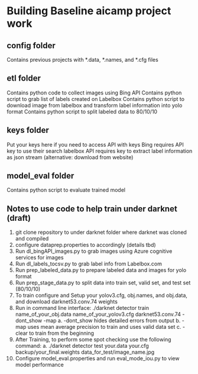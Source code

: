 # Building Baseline aicamp project work

## config folder
Contains previous projects with *.data, *.names, and *.cfg files

## etl folder
Contains python code to collect images using Bing API
Contains python script to grab list of labels created on Labelbox
Contains python script to download image from labelbox and transform label information into yolo format
Contains python script to split labeled data to 80/10/10

## keys folder
Put your keys here if you need to access API with keys 
Bing requires API key to use their search
labelbox API requires key to extract label information as json stream (alternative: download from website)

## model_eval folder
Contains python script to evaluate trained model

## Notes to use code to help train under darknet (draft)
1. git clone repository to under darknet folder where darknet was cloned and compiled
2. configure dataprep.properties to accordingly (details tbd)
3. Run dl_bingAPI_images.py to grab images using Azure cognitive services for images
4. Run dl_labels_tocsv.py to grab label info from Labelbox.com
5. Run prep_labeled_data.py to prepare labeled data and images for yolo format
6. Run prep_stage_data.py to split data into train set, valid set, and test set (80/10/10) 
7. To train configure and Setup your yolov3.cfg, obj.names, and obj.data, and download darknet53.conv.74 weights 
8. Run in command line interface: ./darknet detector train name_of_your_obj.data name_of_your_yolov3.cfg darknet53.conv.74 -dont_show -map
    a. -dont_show hides detailed errors from output
    b. -map uses mean average precision to train and uses valid data set
    c. -clear to train from the beginning
9. After Training, to perform some spot checking use the following command: 
    a. ./darknet detector test your.data your.cfg backup/your_final.weights data_for_test/image_name.jpg 
10. Configure model_eval.properties and run eval_mode_iou.py to view model performance
